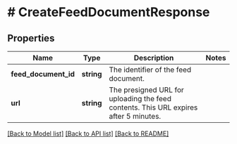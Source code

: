 # # CreateFeedDocumentResponse

## Properties

Name | Type | Description | Notes
------------ | ------------- | ------------- | -------------
**feed_document_id** | **string** | The identifier of the feed document. |
**url** | **string** | The presigned URL for uploading the feed contents. This URL expires after 5 minutes. |

[[Back to Model list]](../../README.md#models) [[Back to API list]](../../README.md#endpoints) [[Back to README]](../../README.md)
